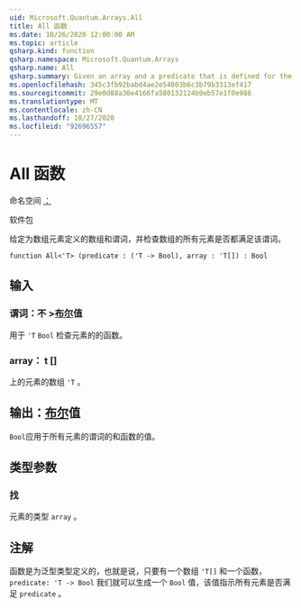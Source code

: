 ```yaml
---
uid: Microsoft.Quantum.Arrays.All
title: All 函数
ms.date: 10/26/2020 12:00:00 AM
ms.topic: article
qsharp.kind: function
qsharp.namespace: Microsoft.Quantum.Arrays
qsharp.name: All
qsharp.summary: Given an array and a predicate that is defined for the elements of the array, and checks if all elements of the array satisfy the predicate.
ms.openlocfilehash: 345c3fb92babd4ae2e54803b6c3b79b3313ef417
ms.sourcegitcommit: 29e0d88a30e4166fa580132124b0eb57e1f0e986
ms.translationtype: MT
ms.contentlocale: zh-CN
ms.lasthandoff: 10/27/2020
ms.locfileid: "92696557"
---
```

# <a name="all-function"></a>All 函数

命名空间 [：](xref:Microsoft.Quantum.Arrays)

软件包 [](https://nuget.org/packages/)


给定为数组元素定义的数组和谓词，并检查数组的所有元素是否都满足该谓词。

```qsharp
function All<'T> (predicate : ('T -> Bool), array : 'T[]) : Bool
```


## <a name="input"></a>输入

### <a name="predicate--t---bool"></a>谓词：不 >[布尔](xref:microsoft.quantum.lang-ref.bool)值

用于 `'T` `Bool` 检查元素的的函数。


### <a name="array--t"></a>array： t []

上的元素的数组 `'T` 。



## <a name="output--bool"></a>输出：[布尔](xref:microsoft.quantum.lang-ref.bool)值

`Bool`应用于所有元素的谓词的和函数的值。

## <a name="type-parameters"></a>类型参数

### <a name="t"></a>找

元素的类型 `array` 。

## <a name="remarks"></a>注解

函数是为泛型类型定义的，也就是说，只要有一个数组 `'T[]` 和一个函数， `predicate: 'T -> Bool` 我们就可以生成一个 `Bool` 值，该值指示所有元素是否满足 `predicate` 。